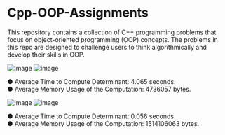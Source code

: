 # Cpp-OOP-Assignments
This repository contains a collection of C++ programming problems that focus on object-oriented programming (OOP) concepts. The problems in this repo are designed to challenge users to think algorithmically and develop their skills in OOP.

![image](https://user-images.githubusercontent.com/88316097/212403309-9dcbf9e6-790c-4a99-b62c-63a7576ec76c.png)
![image](https://user-images.githubusercontent.com/88316097/212403347-af0713ea-65e8-4bff-9141-65a47bcb8acb.png)

● Average Time to Compute Determinant: 4.065 seconds.  
● Average Memory Usage of the Computation: 4736057 bytes.



![image](https://user-images.githubusercontent.com/88316097/212403539-fc2e49ef-e22d-44eb-b80d-9e9123aeb1f7.png)
![image](https://user-images.githubusercontent.com/88316097/212403617-576ee283-a4c0-4365-897b-1d8ff15528a2.png)

● Average Time to Compute Determinant: 0.056 seconds.  
● Average Memory Usage of the Computation: 1514106063 bytes.
